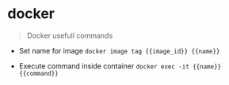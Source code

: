 # docker

> Docker usefull commands

- Set name for image
`docker image tag {{image_id}} {{name}}`

- Execute command inside container
`docker exec -it {{name}} {{command}}`
